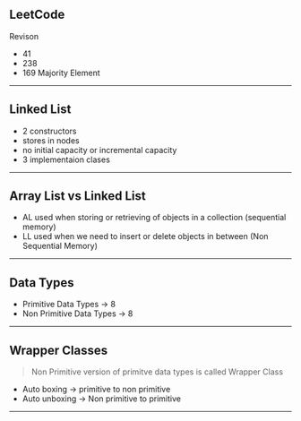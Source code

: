 ## LeetCode

Revison

- 41
- 238
- 169 Majority Element

---

## Linked List

- 2 constructors
- stores in nodes
- no initial capacity or incremental capacity
- 3 implementaion clases

---

## Array List vs Linked List

- AL used when storing or retrieving of objects in a collection (sequential memory)
- LL used when we need to insert or delete objects in between (Non Sequential Memory)

---

## Data Types

- Primitive Data Types -> 8
- Non Primitive Data Types -> 8

---

## Wrapper Classes

> Non Primitive version of primitve data types is called Wrapper Class

- Auto boxing -> primitive to non primitive
- Auto unboxing -> Non primitive to primitive

---
